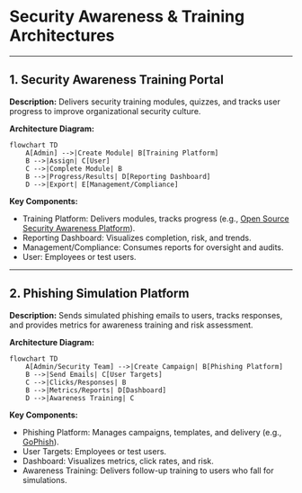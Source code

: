 # Security Awareness & Training Architectures

---

## 1. Security Awareness Training Portal

**Description:**
Delivers security training modules, quizzes, and tracks user progress to improve organizational security culture.

**Architecture Diagram:**
```mermaid
flowchart TD
    A[Admin] -->|Create Module| B[Training Platform]
    B -->|Assign| C[User]
    C -->|Complete Module| B
    B -->|Progress/Results| D[Reporting Dashboard]
    D -->|Export| E[Management/Compliance]
```

**Key Components:**
- Training Platform: Delivers modules, tracks progress (e.g., [Open Source Security Awareness Platform](https://github.com/toniblyx/security-tools/blob/master/README.md#security-awareness-training)).
- Reporting Dashboard: Visualizes completion, risk, and trends.
- Management/Compliance: Consumes reports for oversight and audits.
- User: Employees or test users.

---

## 2. Phishing Simulation Platform

**Description:**
Sends simulated phishing emails to users, tracks responses, and provides metrics for awareness training and risk assessment.

**Architecture Diagram:**
```mermaid
flowchart TD
    A[Admin/Security Team] -->|Create Campaign| B[Phishing Platform]
    B -->|Send Emails| C[User Targets]
    C -->|Clicks/Responses| B
    B -->|Metrics/Reports| D[Dashboard]
    D -->|Awareness Training| C
```

**Key Components:**
- Phishing Platform: Manages campaigns, templates, and delivery (e.g., [GoPhish](https://getgophish.com/)).
- User Targets: Employees or test users.
- Dashboard: Visualizes metrics, click rates, and risk.
- Awareness Training: Delivers follow-up training to users who fall for simulations. 